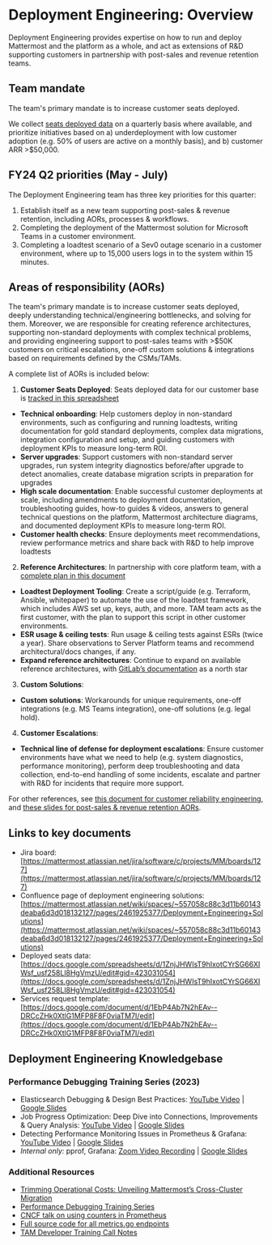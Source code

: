 # Deployment Engineering: Overview

Deployment Engineering provides expertise on how to run and deploy Mattermost and the platform as a whole, and act as extensions of R&D supporting customers in partnership with post-sales and revenue retention teams.

## Team mandate

The team's primary mandate is to increase customer seats deployed.

We collect [seats deployed data](https://docs.google.com/spreadsheets/d/1ZnjJHWIsT9hIxotCYrSG66XIWsf_usf258Ll8HgVmzU/edit#gid=423031054) on a quarterly basis where available, and prioritize initiatives based on a) underdeployment with low customer adoption (e.g. 50% of users are active on a monthly basis), and b) customer ARR >$50,000.

## FY24 Q2 priorities (May - July)

The Deployment Engineering team has three key priorities for this quarter:

1. Establish itself as a new team supporting post-sales & revenue retention, including AORs, processes & workflows.
2. Completing the deployment of the Mattermost solution for Microsoft Teams in a customer environment.
3. Completing a loadtest scenario of a Sev0 outage scenario in a customer environment, where up to 15,000 users logs in to the system within 15 minutes.

## Areas of responsibility (AORs)

The team's primary mandate is to increase customer seats deployed, deeply understanding technical/engineering bottlenecks, and solving for them. Moreover, we are responsible for creating reference architectures, supporting non-standard deployments with complex technical problems, and providing engineering support to post-sales teams with >$50K customers on critical escalations, one-off custom solutions & integrations based on requirements defined by the CSMs/TAMs.

A complete list of AORs is included below:

1. **Customer Seats Deployed**: Seats deployed data for our customer base is [tracked in this spreadsheet](https://docs.google.com/spreadsheets/d/1ZnjJHWIsT9hIxotCYrSG66XIWsf_usf258Ll8HgVmzU/edit#gid=423031054)

- **Technical onboarding**: Help customers deploy in non-standard environments, such as configuring and running loadtests, writing documentation for gold standard deployments, complex data migrations, integration configuration and setup, and guiding customers with deployment KPIs to measure long-term ROI.
- **Server upgrades**: Support customers with non-standard server upgrades, run system integrity diagnostics before/after upgrade to detect anomalies, create database migration scripts in preparation for upgrades
- **High scale documentation**: Enable successful customer deployments at scale, including amendments to deployment documentation, troubleshooting guides, how-to guides & videos, answers to general technical questions on the platform, Mattermost architecture diagrams, and documented deployment KPIs to measure long-term ROI.
- **Customer health checks**: Ensure deployments meet recommendations, review performance metrics and share back with R&D to help improve loadtests

2. **Reference Architectures**: In partnership with core platform team, with a [complete plan in this document](https://docs.google.com/document/d/1kAxel327wsJwg35Y7EYNzHlbEnRN2Brn3Im9M4Rf82Q/edit#)

- **Loadtest Deployment Tooling**: Create a script/guide (e.g. Terraform, Ansible, whitepaper) to automate the use of the loadtest framework, which includes AWS set up, keys, auth, and more. TAM team acts as the first customer, with the plan to support this script in other customer environments.
- **ESR usage & ceiling tests**: Run usage & ceiling tests against ESRs (twice a year). Share observations to Server Platform teams and recommend architectural/docs changes, if any.
- **Expand reference architectures**: Continue to expand on available reference architectures, with [GitLab’s documentation](https://docs.gitlab.com/ee/administration/reference_architectures/) as a north star

3. **Custom Solutions**: _<Repository or page of custom solutions built for customers to be added>_

- **Custom solutions**: Workarounds for unique requirements, one-off integrations (e.g. MS Teams integration), one-off solutions (e.g. legal hold).

4. **Customer Escalations**:

- **Technical line of defense for deployment escalations**: Ensure customer environments have what we need to help (e.g. system diagnostics, performance monitoring), perform deep troubleshooting and data collection, end-to-end handling of some incidents, escalate and partner with R&D for incidents that require more support.

For other references, see [this document for customer reliability engineering](https://docs.google.com/document/d/1KS2Kt_gujCynK-Rl9vHN7zb6UfPe5kNeaUOYpQHMOcs/edit#), and [these slides for post-sales & revenue retention AORs](https://docs.google.com/presentation/d/1d00K-er3B15UFW9OkZrC0Y03htolYn6K874ZBucCAJo).

## Links to key documents

- Jira board: [https://mattermost.atlassian.net/jira/software/c/projects/MM/boards/127](https://mattermost.atlassian.net/jira/software/c/projects/MM/boards/127)
- Confluence page of deployment engineering solutions: [https://mattermost.atlassian.net/wiki/spaces/~557058c88c3d11b60143deaba6d3d018132127/pages/2461925377/Deployment+Engineering+Solutions](https://mattermost.atlassian.net/wiki/spaces/~557058c88c3d11b60143deaba6d3d018132127/pages/2461925377/Deployment+Engineering+Solutions)
- Deployed seats data: [https://docs.google.com/spreadsheets/d/1ZnjJHWIsT9hIxotCYrSG66XIWsf_usf258Ll8HgVmzU/edit#gid=423031054](https://docs.google.com/spreadsheets/d/1ZnjJHWIsT9hIxotCYrSG66XIWsf_usf258Ll8HgVmzU/edit#gid=423031054)
- Services request template: [https://docs.google.com/document/d/1EbP4Ab7N2hEAv--DRCcZHk0XtlG1MFP8F8F0viaTM7I/edit](https://docs.google.com/document/d/1EbP4Ab7N2hEAv--DRCcZHk0XtlG1MFP8F8F0viaTM7I/edit)

## Deployment Engineering Knowledgebase

### Performance Debugging Training Series (2023)

- Elasticsearch Debugging & Design Best Practices: [YouTube Video](https://www.youtube.com/watch?v=o_SYdDPLPvE) | [Google Slides](https://docs.google.com/presentation/d/1-6AA15gfJLYzylfC1SQzmQw9h7WMOVi7ZIAtIBNufAk/edit?usp=sharing_eip_m&ts=636d10cc)
- Job Progress Optimization: Deep Dive into Connections, Improvements & Query Analysis: [YouTube Video](https://www.youtube.com/watch?v=V8DiTNESnjI) | [Google Slides](https://docs.google.com/presentation/d/1V6D96qXWesN_EnYDMTebKH6xS6I3zlmqEfq7Y8O6jMk/edit?usp=sharing)
- Detecting Performance Monitoring Issues in Prometheus & Grafana: [YouTube Video](https://www.youtube.com/watch?v=Qi9JlHf1eqY) | [Google Slides](https://docs.google.com/presentation/d/1STkcl2BLQMGwoDjgsUS5CQdVo-CGWgijltVH6biQzeE/edit#slide=id.ge9b7e537ec_0_0)
- _Internal only:_ pprof, Grafana: [Zoom Video Recording](https://community.mattermost.com/private-core/pl/bjo7ynua1fg8f876sm1umbbjyh) | [Google Slides](https://docs.google.com/presentation/d/10j3oY9Tx2e4Yn_6st-mfPennqN10V3MVy210NMNmTlI/edit?usp=sharing)

### Additional Resources

- [Trimming Operational Costs: Unveiling Mattermost’s Cross-Cluster Migration](https://mattermost.com/blog/mattermosts-cross-cluster-migration/)
- [Performance Debugging Training Series](https://mattermost.atlassian.net/wiki/spaces/CO/pages/2388000769/Knowledge+Dump+Zone#Training)
- [CNCF talk on using counters in Prometheus](https://www.youtube.com/watch?v=67Ulrq6DxwA)
- [Full source code for all metrics.go endpoints](https://github.com/mattermost/enterprise/blob/master/metrics/metrics.go)
- [TAM Developer Training Call Notes](https://docs.google.com/document/d/1mdQtnIQsro8VjBW8K7esIdKuoEuhXWfYdTXcE6JvuhE/edit?usp=sharing)
